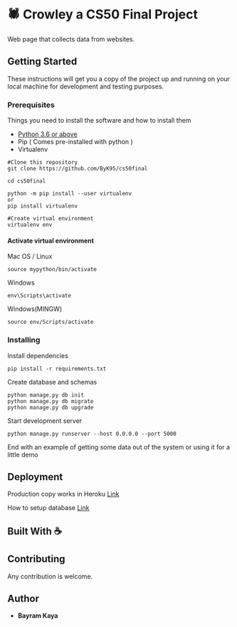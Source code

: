 # 🕷️ Crowley a CS50 Final Project

Web page that collects data from websites.

## Getting Started

These instructions will get you a copy of the project up and running on your local machine for development and testing purposes.

### Prerequisites

Things you need to install the software and how to install them
- [Python 3.6 or above](https://www.python.org/downloads/)
- Pip ( Comes pre-installed with python )
- Virtualenv
```
#Clone this repository
git clone https://github.com/ByK95/cs50final

cd cs50final

python -m pip install --user virtualenv
or
pip install virtualenv

#Create virtual environment
virtualenv env

```

#### Activate virtual environment

Mac OS / Linux
```
source mypython/bin/activate
```

Windows
```
env\Scripts\activate
```

Windows(MINGW)
```
source env/Scripts/activate
```

### Installing

Install dependencies

```
pip install -r requirements.txt
```

Create database and schemas

```
python manage.py db init
python manage.py db migrate
python manage.py db upgrade
```

Start development server

```
python manage.py runserver --host 0.0.0.0 --port 5000
```

End with an example of getting some data out of the system or using it for a little demo


## Deployment

Production copy works in Heroku [Link](https://bykcs50final.herokuapp.com/)

How to setup database [Link](https://gist.github.com/mayukh18/2223bc8fc152631205abd7cbf1efdd41)

## Built With ☕

## Contributing

Any contribution is welcome.

## Author

* **Bayram Kaya**
